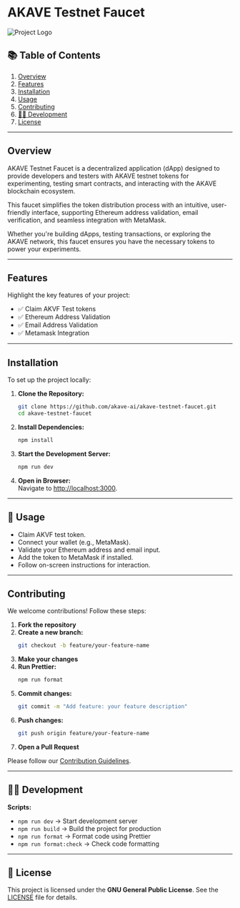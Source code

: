 # **AKAVE Testnet Faucet**  

![Project Logo](../akave-testnet-faucet/public/logo.svg)  

## **📚 Table of Contents**  
1. [Overview](#overview)  
2. [Features](#features)  
3. [Installation](#installation)  
4. [Usage](#usage)  
5. [Contributing](#contributing)  
6. [👩‍💻 Development](#development)  
7. [License](#license)    

---

## Overview
AKAVE Testnet Faucet is a decentralized application (dApp) designed to provide developers and testers with AKAVE testnet tokens for experimenting, testing smart contracts, and interacting with the AKAVE blockchain ecosystem.

This faucet simplifies the token distribution process with an intuitive, user-friendly interface, supporting Ethereum address validation, email verification, and seamless integration with MetaMask.

Whether you're building dApps, testing transactions, or exploring the AKAVE network, this faucet ensures you have the necessary tokens to power your experiments.

---

## Features 
Highlight the key features of your project:  
- ✅ Claim AKVF Test tokens
- ✅ Ethereum Address Validation  
- ✅ Email Address Validation  
- ✅ Metamask Integration   

---

## Installation 
To set up the project locally:  

1. **Clone the Repository:**  
   ```bash
   git clone https://github.com/akave-ai/akave-testnet-faucet.git
   cd akave-testnet-faucet
   ```  

2. **Install Dependencies:**  
   ```bash
   npm install
   ```  

3. **Start the Development Server:**  
   ```bash
   npm run dev
   ```  

4. **Open in Browser:**  
   Navigate to [http://localhost:3000](http://localhost:3000).  

---

## **🚀 Usage**  
- Claim AKVF test token.
- Connect your wallet (e.g., MetaMask).  
- Validate your Ethereum address and email input.  
- Add the token to MetaMask if installed.  
- Follow on-screen instructions for interaction.  

---

## Contributing  
We welcome contributions! Follow these steps:  

1. **Fork the repository**  
2. **Create a new branch:**  
   ```bash
   git checkout -b feature/your-feature-name
   ```  
3. **Make your changes**  
4. **Run Prettier:**  
   ```bash
   npm run format
   ```  
5. **Commit changes:**  
   ```bash
   git commit -m "Add feature: your feature description"
   ```  
6. **Push changes:**  
   ```bash
   git push origin feature/your-feature-name
   ```  
7. **Open a Pull Request**  

Please follow our [Contribution Guidelines](CONTRIBUTING.md).  

---

## 👩‍💻 Development
**Scripts:**  
- `npm run dev` → Start development server  
- `npm run build` → Build the project for production  
- `npm run format` → Format code using Prettier  
- `npm run format:check` → Check code formatting  

---

## 📄 License
This project is licensed under the **GNU General Public License**. See the [LICENSE](LICENSE) file for details.  
